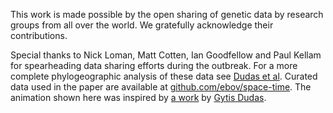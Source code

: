 This work is made possible by the open sharing of genetic data by research groups from all over the world. We gratefully acknowledge their contributions.

Special thanks to Nick Loman, Matt Cotten, Ian Goodfellow and Paul Kellam for spearheading data sharing efforts during the outbreak. For a more complete phylogeographic analysis of these data see [Dudas et al](http://dx.doi.org/10.1038/nature22040). Curated data used in the paper are available at [github.com/ebov/space-time](https://github.com/ebov/space-time). The animation shown here was inspired by [a work](https://youtu.be/eWnIhWUpQiQ) by [Gytis Dudas](http://bedford.io/team/gytis-dudas/).
